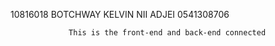 10816018
BOTCHWAY KELVIN NII ADJEI
0541308706



                 This is the front-end and back-end connected